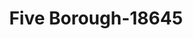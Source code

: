 ---
f_zip-code: 30813
f_state-code: GA
title: Five Borough-18645
f_phone: 706-868-7070
f_city-only: Grovetown
f_address: 5226 Wrightsboro Rd Grovetown
f_location-unique-id: '18645'
slug: five-borough-18645
updated-on: '2024-05-30T13:46:58.046Z'
created-on: '2024-05-30T13:36:59.803Z'
published-on: '2024-05-30T13:54:32.469Z'
f_city-state: cms/city/grovetown-ga.md
f_company: cms/company/five-borough.md
f_state: cms/state/georgia.md
layout: '[payday-loan].html'
tags: payday-loan
---